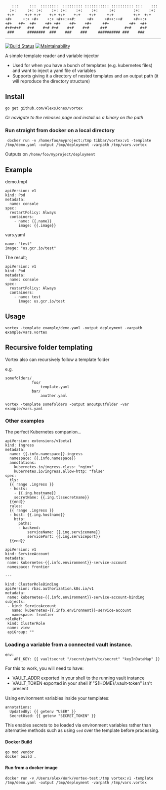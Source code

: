 ```
   :::     :::  ::::::::  ::::::::: ::::::::::: :::::::::: :::    :::
  :+:     :+: :+:    :+: :+:    :+:    :+:     :+:        :+:    :+:  
 +:+     +:+ +:+    +:+ +:+    +:+    +:+     +:+         +:+  +:+    
+#+     +:+ +#+    +:+ +#++:++#:     +#+     +#++:++#     +#++:+      
+#+   +#+  +#+    +#+ +#+    +#+    +#+     +#+         +#+  +#+      
#+#+#+#   #+#    #+# #+#    #+#    #+#     #+#        #+#    #+#      
 ###      ########  ###    ###    ###     ########## ###    ###       
```

---

[![Build Status](https://travis-ci.org/AlexsJones/vortex.svg?branch=master)](https://travis-ci.org/AlexsJones/vortex)
[![Maintainability](https://api.codeclimate.com/v1/badges/93b3be49a1b077adc0ba/maintainability)](https://codeclimate.com/github/AlexsJones/vortex/maintainability)

A simple template reader and variable injector

- Used for when you have a bunch of templates (e.g. kubernetes files) and want to inject a yaml file of variables
- Supports giving it a directory of nested templates and an output path (it will reproduce the directory structure)


## Install

`go get github.com/AlexsJones/vortex`

_Or navigate to the releases page and install as a binary on the path_

### Run straight from docker on a local directory

` docker run -v /home/foo/myproject:/tmp tibbar/vortex:v1 -template /tmp/demo.yaml -output /tmp/deployment -varpath /tmp/vars.vortex`

Outputs on `/home/foo/myproject/deployment`

## Example

demo.tmpl
```
apiVersion: v1
kind: Pod
metadata:
  name: console
spec:
  restartPolicy: Always
  containers:
    - name: {{.name}}
      image: {{.image}}

```

vars.yaml
```
name: "test"
image: "us.gcr.io/test"

```

The result;
```
apiVersion: v1
kind: Pod
metadata:
  name: console
spec:
  restartPolicy: Always
  containers:
    - name: test
      image: us.gcr.io/test
````
## Usage

```
vortex -template example/demo.yaml -output deployment -varpath example/vars.vortex

```

## Recursive folder templating

Vortex also can recursively follow a template folder

e.g.
```
somefolders/
            foo/
                template.yaml
            bar/
                another.yaml

```

```
vortex -template somefolders -output anoutputfolder -var example/vars.yaml
```


### Other examples

The perfect Kubernetes companion...

```
apiVersion: extensions/v1beta1
kind: Ingress
metadata:
  name: {{.info.namespace}}-ingress
  namespace: {{.info.namespace}}
  annotations:
    kubernetes.io/ingress.class: "nginx"
    kubernetes.io/ingress.allow-http: "false"
spec:
  tls:
  {{ range .ingress }}
  - hosts:
    - {{.ing.hostname}}
    secretName: {{.ing.tlssecretname}}
  {{end}}
  rules:
  {{ range .ingress }}
  - host: {{.ing.hostname}}
    http:
      paths:
      - backend:
          serviceName: {{.ing.servicename}}
          servicePort: {{.ing.serviceport}}
  {{end}}

 ```
 ```
 apiVersion: v1
kind: ServiceAccount
metadata:
  name: kubernetes-{{.info.environment}}-service-account
  namespace: frontier

---

kind: ClusterRoleBinding
apiVersion: rbac.authorization.k8s.io/v1
metadata:
  name: kubernetes-{{.info.environment}}-service-account-binding
subjects:
  - kind: ServiceAccount
    name: kubernetes-{{.info.environment}}-service-account
    namespace: frontier
roleRef:
  kind: ClusterRole
  name: view
  apiGroup: ""
 ```

### Loading a variable from a connected vault instance.

```
env:
    API_KEY: {{ vaultsecret "/secret/path/to/secret" "keyInDataMap" }}
```

For this to work, you will need to have:
- VAULT_ADDR exported in your shell to the running vault instance
- VAULT_TOKEN exported in your shell if "${HOME}/.vault-token" isn't present

Using environment variables inside your templates:

```
annotations:
  UpdatedBy: {{ getenv "USER" }}
  SecretUsed: {{ getenv "SECRET_TOKEN" }}
```

This enables secrets to be loaded via environment variables rather than alternative methods such as using `sed` over
the template before processing.


#### Docker Build

```
go mod vendor
docker build .
```


#### Run from a docker image

 `docker run -v /Users/alex/Work/vortex-test:/tmp vortex:v1 -template /tmp/demo.yaml -output /tmp/deployment -varpath /tmp/vars.vortex`
